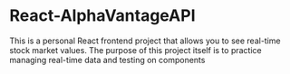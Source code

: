 # React-AlphaVantageAPI
This is a personal React frontend project that allows you to see real-time stock market values. The purpose of this project itself is to practice managing real-time data and testing on components
